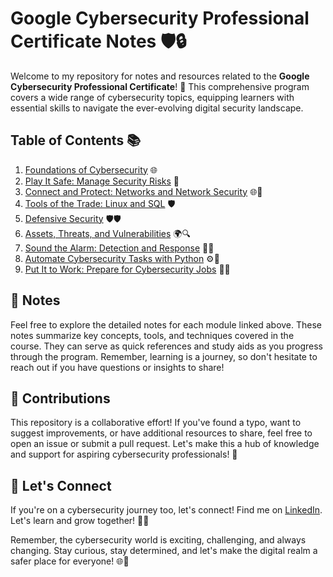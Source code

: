 # Google Cybersecurity Professional Certificate Notes 🛡️🔒
  
Welcome to my repository for notes and resources related to the **Google Cybersecurity Professional Certificate**! 🚀 This comprehensive program covers a wide range of cybersecurity topics, equipping learners with essential skills to navigate the ever-evolving digital security landscape.

## Table of Contents 📚
 
1. [Foundations of Cybersecurity](https://github.com/9QIX/Google-Cybersecurity-Certification-Notes/tree/main/I.%20Foundations%20Of%20Cybersecurity) 🌐
2. [Play It Safe: Manage Security Risks](https://github.com/9QIX/Google-Cybersecurity-Certification-Notes/tree/main/II.%20Play%20It%20Safe%20-%20Manage%20Security%20Risks) 🔑
3. [Connect and Protect: Networks and Network Security](https://github.com/9QIX/Google-Cybersecurity-Certification-Notes/tree/main/III.%20Connect%20and%20Protect%20-%20Networks%20and%20Network%20Security) 🌐🔌
4. [Tools of the Trade: Linux and SQL]() 🛡️
5. [Defensive Security]() 🛡️🛡️
6. [Assets, Threats, and Vulnerabilities]() 🌍🔍
7. [Sound the Alarm: Detection and Response]() 🚨🔥
8. [Automate Cybersecurity Tasks with Python]() ⚙️🔐
9. [Put It to Work: Prepare for Cybersecurity Jobs]() 🌟💡

## 📝 Notes

Feel free to explore the detailed notes for each module linked above. These notes summarize key concepts, tools, and techniques covered in the course. They can serve as quick references and study aids as you progress through the program. Remember, learning is a journey, so don't hesitate to reach out if you have questions or insights to share!

## 🤝 Contributions

This repository is a collaborative effort! If you've found a typo, want to suggest improvements, or have additional resources to share, feel free to open an issue or submit a pull request. Let's make this a hub of knowledge and support for aspiring cybersecurity professionals! 🌟

## 🚀 Let's Connect

If you're on a cybersecurity journey too, let's connect! Find me on [LinkedIn](https://www.linkedin.com/in/khlbulaong/). Let's learn and grow together! 👥💬

Remember, the cybersecurity world is exciting, challenging, and always changing. Stay curious, stay determined, and let's make the digital realm a safer place for everyone! 🌐🔐
